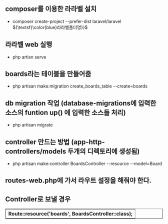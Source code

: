 
## composer를 이용한 라라벨 설치
- composer create-project --prefer-dist laravel/laravel ${\textsf{\color{blue}라라벨폴더명}}$


## 라라벨 web 실행
- php artisn serve

## boards라는 테이블을 만들어줌
- php artisan make:migration create_boards_table --create=boards

## db migration 작업 (database-migrations에 입력한 소스의 funtion up() 에 입력한 소스들 처리)
- php artisan migrate

## controller 만드는 방법 (app-http- controllers/models  두개의 디렉토리에 생성됨)
- php artisan make:controller BoardsController --resource --model=Board

## routes-web.php에 가서 라우트 설정을 해줘야 한다.

## Controller로 보낼 경우
<table border='1'>
<tr>
  <th>Route::resource('boards', BoardsController::class);</th>
</tr>
</table>
